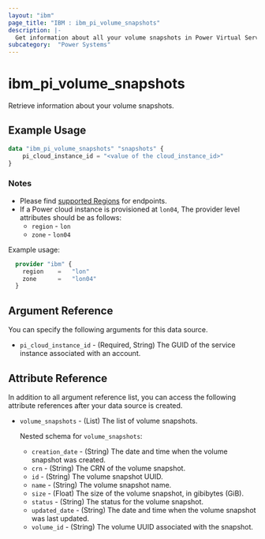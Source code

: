 ```yaml
---
layout: "ibm"
page_title: "IBM : ibm_pi_volume_snapshots"
description: |-
  Get information about all your volume snapshots in Power Virtual Server.
subcategory:  "Power Systems"
---
```


# ibm_pi_volume_snapshots

Retrieve information about your volume snapshots.

## Example Usage

```terraform
data "ibm_pi_volume_snapshots" "snapshots" {
    pi_cloud_instance_id = "<value of the cloud_instance_id>" 
}
```

### Notes

- Please find [supported Regions](https://cloud.ibm.com/apidocs/power-cloud#endpoint) for endpoints.
- If a Power cloud instance is provisioned at `lon04`, The provider level attributes should be as follows:
  - `region` - `lon`
  - `zone` - `lon04`
  
Example usage:

  ```terraform
    provider "ibm" {
      region    =   "lon"
      zone      =   "lon04"
    }
  ```

## Argument Reference

You can specify the following arguments for this data source.

- `pi_cloud_instance_id` - (Required, String) The GUID of the service instance associated with an account.

## Attribute Reference

In addition to all argument reference list, you can access the following attribute references after your data source is created.

- `volume_snapshots` - (List) The list of volume snapshots.

  Nested schema for `volume_snapshots`:
  - `creation_date` - (String) The date and time when the volume snapshot was created.
  - `crn` - (String) The CRN of the volume snapshot.
  - `id` - (String) The volume snapshot UUID.
  - `name` - (String) The volume snapshot name.
  - `size` - (Float) The size of the volume snapshot, in gibibytes (GiB).
  - `status` - (String) The status for the volume snapshot.
  - `updated_date` - (String) The date and time when the volume snapshot was last updated.
  - `volume_id` - (String) The volume UUID associated with the snapshot.
